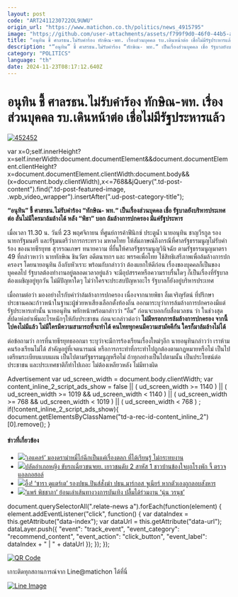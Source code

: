 ```yaml
---
layout: post
code: "ART2411230722OL9UWU"
origin_url: "https://www.matichon.co.th/politics/news_4915795"
image: "https://github.com/user-attachments/assets/f799f9d0-46f0-44b5-a130-f7b48b835d51"
title: "อนุทิน ชี้ ศาลรธน.ไม่รับคำร้อง ทักษิณ-พท. เรื่องส่วนบุคคล รบ.เดินหน้าต่อ เชื่อไม่มีรัฐประหารแล้ว"
description: "“อนุทิน” ชี้ ศาสรธน.ไม่รับคำร้อง “ทักษิณ- พท.“ เป็นเรื่องส่วนบุคคล เชื่อ รัฐบาลยังบริหารประเทศต่อ ลั่นไม่มีใครมาล้มล้างได้ หลัง “พิธา” บอก ล้มล้างการปกครอง"
category: "POLITICS"
language: "th"
date: 2024-11-23T08:17:12.640Z
---
```


# อนุทิน ชี้ ศาลรธน.ไม่รับคำร้อง ทักษิณ-พท. เรื่องส่วนบุคคล รบ.เดินหน้าต่อ เชื่อไม่มีรัฐประหารแล้ว

[![](https://www.matichon.co.th/wp-content/uploads/2024/11/452452.jpg "452452")](https://www.matichon.co.th/wp-content/uploads/2024/11/452452.jpg)

var x=0;self.innerHeight?x=self.innerWidth:document.documentElement&&document.documentElement.clientHeight?x=document.documentElement.clientWidth:document.body&&(x=document.body.clientWidth),x<=768&&jQuery(".td-post-content").find(".td-post-featured-image, .wpb\_video\_wrapper").insertAfter(".ud-post-category-title");

**“อนุทิน” ชี้ ศาสรธน.ไม่รับคำร้อง “ทักษิณ- พท.“ เป็นเรื่องส่วนบุคคล เชื่อ รัฐบาลยังบริหารประเทศต่อ ลั่นไม่มีใครมาล้มล้างได้ หลัง “พิธา” บอก ล้มล้างการปกครอง มีแค่รัฐประหาร**

เมื่อเวลา 11.30 น. วันที่ 23 พฤศจิกายน ที่ศูนย์การค้าฟีนิกซ์ ประตูน้ำ นายอนุทิน ชาญวีรกูล รองนายกรัฐมนตรี และรัฐมนตรีว่าการกระทรวง มหาดไทย ให้สัมภาษณ์ถึงกรณีที่ศาลรัฐธรรมนูญไม่รับคำร้อง ของนายธีรยุทธ สุวรรณเกษร ทนายความ ที่ยื่นให้ศาลรัฐธรรมนูญวินิจฉัย ตามรัฐธรรมนูญมาตรา 49 ที่กล่าวหาว่า นายทักษิณ ชินวัตร อดีตนายกฯ และ พรรคเพื่อไทย ใช้สิทธิเสรีภาพเพื่อล้มล้างการปกครองฯ โดยนายอนุทิน ถึงกับหัวเราะ พร้อมกับกล่าวว่า ต้องแยกให้ดีก่อน เรื่องของบุคคลก็เป็นของบุคคลไป รัฐบาลต้องทำงานอยู่ตลอดเวลาอยู่แล้ว จะมีอุปสรรคหรือความราบรื่นใดๆ ก็เป็นเรื่องที่รัฐบาลต้องเผชิญอยู่ทุกวัน ไม่มีปัญหาใดๆ ไม่ว่าใครจะประสบปัญหาอะไร รัฐบาลก็ยังอยู่บริหารประเทศ

เมื่อถามต่อว่า มองอย่างไรกับคำว่าล้มล้างการปกครอง เนื่องจากนายพิธา ลิ้มเจริญรัตน์ ที่ปรึกษาประธานคณะก้าวหน้าในฐานะผู้ช่วยหาเสียงเลือกตั้งท้องถิ่น ออกมาระบุว่าการล้มล้างการปกครองมีแต่รัฐประหารเท่านั้น นายอนุทิน พยักหน้าพร้อมกล่าวว่า “อืม” ก่อนจะบอกกับสื่อมวลชน ว่า ในช่วงสุดสัปดาห์อย่าเพิ่มอะไรหนักๆให้กับประชาชน ก่อนจะกล่าวต่อว่า **ไม่มีหรอกการล้มล้างการปกครอง จากนี้ไปคงไม่มีแล้ว ไม่มีใครมีความสามารถที่จะทำได้ คนไทยทุกคนมีความสามัคคีกัน ใครก็มาล้มล้างไม่ได้**

ต่อข้อถามว่า การที่นายธีรยุทธออกมา ระบุว่าจะมีการร้องเรียนเรื่องใหม่ๆอีก นายอนุทินกล่าวว่า เราห้ามคนร้องเรียนไม่ได้ สำคัญอยู่ที่เจตนารมณ์ หรือการกระทำที่กระทำไปถูกต้องตามกฎหมายหรือไม่ เป็นไปเตรียมระเบียบแบบแผน เป็นไปตามรัฐธรรมนูญหรือไม่ ถ้าทุกอย่างเป็นไปตามนั้น เป็นประโยชน์ต่อประชาชน และประเทศชาติก็ทำไปเถอะ ไม่ต้องเหลียวหลัง ไม่มีทางผิด

Advertisement var ud\_screen\_width = document.body.clientWidth; var content\_inline\_2\_script\_ads\_show = false || ( ud\_screen\_width >= 1140 ) || ( ud\_screen\_width >= 1019 && ud\_screen\_width < 1140 ) || ( ud\_screen\_width >= 768 && ud\_screen\_width < 1019 ) || ( ud\_screen\_width < 768 ) ; if(!content\_inline\_2\_script\_ads\_show){ document.getElementsByClassName("td-a-rec-id-content\_inline\_2")\[0\].remove(); }

#### ข่าวที่เกี่ยวข้อง

*   [![](https://www.matichon.co.th/wp-content/uploads/2024/11/18498498449.jpg)‘เอแคลร์’ มองดราม่าหมี่ไก่ฉีกเป็นแค่เรื่องตลก ที่ได้เรียนรู้ ไม่กระทบงาน](https://www.matichon.co.th/entertainment/thai-entertainment/news_4915885)
*   [![](https://www.matichon.co.th/wp-content/uploads/2024/11/mjkl14-wed.jpg)ปลัดอำเภอหญิง ขับรถเฉี่ยวชนจยย. เยาวชนดับ 2 สาหัส 1 ชาวบ้านข้องใจบุกโรงพัก จี้ ตรวจแอลกอฮอล์](https://www.matichon.co.th/local/crime/news_4915862)
*   [![](https://www.matichon.co.th/wp-content/uploads/2024/06/AP24160089801082-2-1.jpg)อึ้ง! ‘ซารา ดูแตร์เต’ รองปธน.ปินส์สั่งฆ่า ปธน.มาร์กอส จูเนียร์ หากตัวเองถูกลอบสังหาร](https://www.matichon.co.th/foreign/news_4915867)  
*   [![](https://www.matichon.co.th/wp-content/uploads/2024/11/prae1.jpg)‘แพร์ พิชชาภา’ ย้อนเล่าเส้นทางวงการบันเทิง ปลื้มได้ร่วมงาน ‘นุ่น วรนุช’](https://www.matichon.co.th/entertainment/thai-entertainment/news_4915804)

document.querySelectorAll(".relate-news a").forEach(function(element) { element.addEventListener("click", function() { var dataIndex = this.getAttribute("data-index"); var dataUrl = this.getAttribute("data-url"); dataLayer.push({ "event": "track\_event", "event\_category": "recommend\_content", "event\_action": "click\_button", "event\_label": dataIndex + " | " + dataUrl }); }); });

[![QR Code](https://www.matichon.co.th/wp-content/uploads/2023/07/wob1371z.jpg)](https://lin.ee/ht0nDxX)

เกาะติดทุกสถานการณ์จาก Line@matichon ได้ที่นี่

[![Line Image](https://www.matichon.co.th/wp-content/uploads/2023/07/th.png)](https://lin.ee/ht0nDxX)